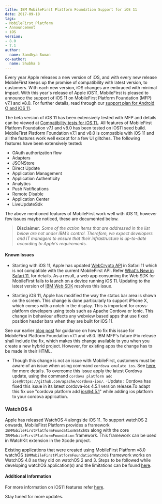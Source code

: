 ```yaml
---
title: IBM MobileFirst Platform Foundation Support for iOS 11
date: 2017-09-18
tags:
- MobileFirst_Platform
- Announcement
- iOS
version:
- 8.0
- 7.1
author:
  name: Sandhya Suman
co-author:
  name: Shubha S
---
```


Every year Apple releases a new version of iOS, and with every new release MobileFirst keeps up the promise of compatibility with latest version, to customers. With each new version, iOS changes are embraced with minimal impact. With this year's release of Apple iOS11, MobileFirst is pleased to announce the support of iOS 11 on MobileFirst Platform Foundation (MFP) v7.1 and v8.0. For further details, read through our [support plan for Android O and iOS 11](https://mobilefirstplatform.ibmcloud.com/blog/2017/01/11/support-plan-for-next-android-ios-mobile-os/).

The beta version of iOS 11 has been extensively tested with MFP and details can be viewed at [Compatibility tests for iOS 11.]({{site.baseurl}}/blog/2017/07/24/compatibility-tests-for-ios-11/). All features of MobileFirst Platform Foundation v7.1 and v8.0 has been tested on iOS11 seed build.
MobileFirst Platform Foundation v7.1 and v8.0 is compatible with iOS 11 and all the features work well except for a few UI glitches. The following features have been extensively tested:

* OAuth authorization flow
* Adapters
* JSONStore
* Direct Update
* Application Management
* Application Authenticity
* Analytics
* Push Notifications
* Remote Disable
* Application Center
* LiveUpdateSdk

The above mentioned features of MobileFirst work well with iOS 11, however few issues maybe noticed, these are documented below.

> **Disclaimer:** *Some of the action items that are addressed in the list below are not under IBM’s control. Therefore, we expect developers and IT managers to ensure that their infrastructure is up-to-date according to Apple’s requirements.*

#### Known Issues
* Starting with iOS 11, Apple has updated [WebCrypto API](https://www.w3.org/TR/WebCryptoAPI/) in Safari 11 which is not compatible with the current MobileFirst API. Refer [What's New in Safari  11](https://developer.apple.com/library/content/releasenotes/General/WhatsNewInSafari/Safari_11_0/Safari_11_0.html), for details. As a result, a web app consuming the Web SDK for MobileFirst fails to launch on a device running iOS 11. Updating to the latest version of [IBM Web SDK](https://www.npmjs.com/package/ibm-mfp-web-sdk) resolves this issue.

* Starting iOS 11, Apple has modified the way the status bar area is shown on the screen. This change is done particularly to support iPhone X, which comes with a notch in the display. This is important for cross-platform developers using tools such as Apache Cordova or Ionic. This change in behaviour affects any webview based apps that use fixed position header bars when they are built for iOS 11.

See our earlier [blog post]({{site.baseurl}}/blog/2017/07/24/compatibility-tests-for-ios-11/) for guidance on how to fix this issue for MobileFirst Platform Foundation v7.1 and v8.0. IBM MFP's future iFix release shall include the fix, which makes this change available to you when you create a new hybrid project. However, for existing apps the change has to be made in their HTML.

* Though this change is not an issue with MobileFirst, customers must be aware of an issue when using command `cordova emulate ios`. See [here]( https://github.com/phonegap/ios-sim/issues/218), for more details.
To overcome this issue apply the latest Cordova update, using the command `cordova platform add ios@https://github.com/apache/cordova-ios/`.
	-Update : Cordova has fixed this issue in its latest cordova-ios 4.5.1 version release.To adapt this fix use  "cordova platform add ios@4.5.1" while adding ios platform to your cordova application.

### WatchOS 4
Apple has released WatchOS 4 alongside iOS 11. To support watchOS 2 onwards, MobileFirst Platform provides a framework `IBMMobileFirstPlatformFoundationWatchOS` along with the core `IBMMobileFirstPlatformFoundation` framework. This framework can be used in WatchKit extension in the Xcode project.

Existing applications that were created using MobileFirst Platform v8.0 watchOS `IBMMobileFirstPlatformFoundationWatchOS` framework works on WatchOS 4.0 as they did on watchOS 2 and 3.
Steps to be followed while developing watchOS application(s) and the limitations can be found [here](https://mobilefirstplatform.ibmcloud.com/tutorials/en/foundation/8.0/application-development/watchos).

#### Additional Information
For more information on iOS11 features refer [here](https://www.apple.com/in/ios/ios-11/).

Stay tuned for more updates.
